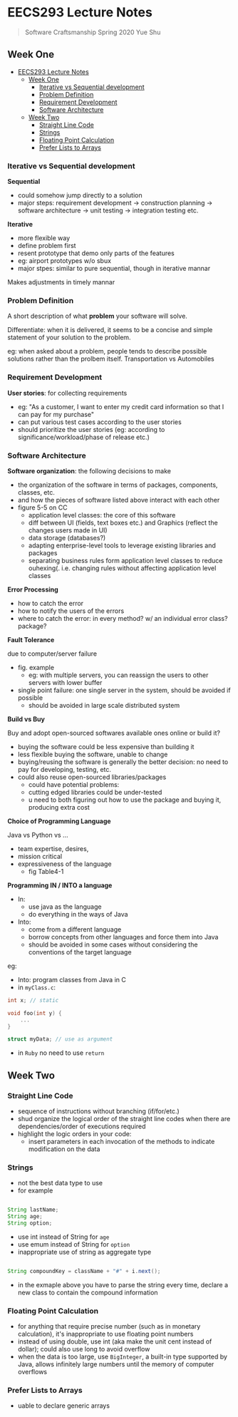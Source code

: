 # EECS293 Lecture Notes

> Software Craftsmanship Spring 2020
> Yue Shu

## Week One

- [EECS293 Lecture Notes](#eecs293-lecture-notes)
  - [Week One](#week-one)
    - [Iterative vs Sequential development](#iterative-vs-sequential-development)
    - [Problem Definition](#problem-definition)
    - [Requirement Development](#requirement-development)
    - [Software Architecture](#software-architecture)
  - [Week Two](#week-two)
    - [Straight Line Code](#straight-line-code)
    - [Strings](#strings)
    - [Floating Point Calculation](#floating-point-calculation)
    - [Prefer Lists to Arrays](#prefer-lists-to-arrays)

### Iterative vs Sequential development 

**Sequential** 
- could somehow jump directly to a solution
- major steps: requirement development -> construction planning -> software architecture -> unit testing -> integration testing etc. 

**Iterative**
- more flexible way 
- define problem first
- resent prototype that demo only parts of the features
- eg: airport prototypes w/o sbux
- major stpes: similar to pure sequential, though in iterative mannar 

Makes adjustments in timely mannar 

### Problem Definition

A short description of what **problem** your software will solve. 

Differentiate: when it is delivered, it seems to be a concise and simple statement of your solution to the problem. 

eg: when asked about a problem, people tends to describe possible solutions rather than the prolbem itself. Transportation vs Automobiles 

### Requirement Development

**User stories**: for collecting requirements 

- eg: "As a customer, I want to enter my credit card information so that I can pay for my purchase"
- can put various test cases according to the user stories 
- should prioritize the user stories (eg: according to significance/workload/phase of release etc.)

### Software Architecture


**Software organization**: the following decisions to make

- the organization of the software in terms of packages, components, classes, etc. 
- and how the pieces of software listed above interact with each other
- figure 5-5 on CC
  - application level classes: the core of this software
  - diff between UI (fields, text boxes etc.) and Graphics (reflect the changes users made in UI)
  - data storage (databases?)
  - adapting enterprise-level tools to leverage existing libraries and packages
  - separating business rules form application level classes to reduce ouhexing(. i.e. changing rules without affecting application level classes

**Error Processing**

- how to catch the error
- how to notify the users of the errors
- where to catch the error: in every method? w/ an individual error class? package?

**Fault Tolerance**

due to computer/server failure
- fig. example 
  - eg: with multiple servers, you can reassign the users to other servers with lower buffer
- single point failure: one single server in the system, should be avoided if possible
  - should be avoided in large scale distributed system

**Build vs Buy**

Buy and adopt open-sourced softwares available ones online or build it?

- buying the software could be less expensive than building it
- less flexible buying the software, unable to change
- buying/reusing the software is generally the better decision: no need to pay for developing, testing, etc.
- could also reuse open-sourced libraries/packages 
  - could have potential problems:
  - cutting edged libraries could be under-tested
  - u need to both figuring out how to use the package and buying it, producing extra cost

**Choice of Programming Language**

Java vs Python vs ...

- team expertise, desires, 
- mission critical 
- expressiveness of the language
  - fig Table4-1

**Programming IN / INTO a language**

- In: 
  - use java as the language
  - do everything in the ways of Java
- Into: 
  - come from a different language
  - borrow concepts from other languages and force them into Java
  - should be avoided in some cases without considering the conventions of the target language

eg: 
- Into: program classes from Java in C
- in `myClass.c`:
``` c
int x; // static

void foo(int y) {
    ...
}

struct myData; // use as argument 
```

- in `Ruby` no need to use `return`

## Week Two

### Straight Line Code

- sequence of instructions without branching (if/for/etc.)
- shud organize the logical order of the straight line codes when there are dependencies/order of executions required
- highlight the logic orders in your code: 
  - insert parameters in each invocation of the methods to indicate modification on the data

### Strings

- not the best data type to use 
- for example

```Java

String lastName;
String age;
String option;
```

- use int instead of String for `age`
- use emum instead of String for `option`
- inappropriate use of string as aggregate type

```Java

String compoundKey = className + "#" + i.next();
```

- in the exmaple above you have to parse the string every time, declare a new class to contain the compound information 


### Floating Point Calculation

- for anything that require precise number (such as in monetary calculation), it's inappropriate to use floating point numbers
- instead of using double, use int (aka make the unit cent instead of dollar); could also use long to avoid overflow
- when the data is too large, use `BigInteger`, a built-in type supported by Java, allows infinitely large numbers until the memory of computer overflows

### Prefer Lists to Arrays

- uable to declare generic arrays
